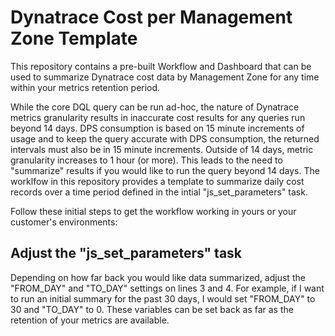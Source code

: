 # Dynatrace Cost per Management Zone Template

This repository contains a pre-built Workflow and Dashboard that can be used to summarize Dynatrace cost data by Management Zone for any time within your metrics retention period. 

While the core DQL query can be run ad-hoc, the nature of Dynatrace metrics granularity results in inaccurate cost results for any queries run beyond 14 days. DPS consumption is based on 15 minute increments of usage and to keep the query accurate with DPS consumption, the returned intervals must also be in 15 minute increments. Outside of 14 days, metric granularity increases to 1 hour (or more). This leads to the need to "summarize" results if you would like to run the query beyond 14 days. The worklfow in this repository provides a template to summarize daily cost records over a time period defined in the intial "js_set_parameters"  task.

Follow these initial steps to get the workflow working in yours or your customer's environments:

## Adjust the "js_set_parameters" task

Depending on how far back you would like data summarized, adjust the "FROM_DAY" and "TO_DAY" settings on lines 3 and 4. For example, if I want to run an initial summary for the past 30 days, I would set "FROM_DAY" to 30 and "TO_DAY" to 0. These variables can be set back as far as the retention of your metrics are available.
